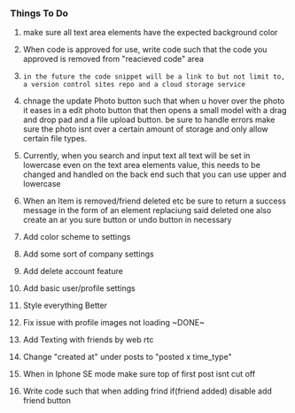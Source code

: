 ### Things To Do

1.  make sure all text area elements have the expected background color

2.  When code is approved for use, write code such that the code you approved is removed from "reacieved code" area 

3.  ``in the future the code snippet will be a link to but not limit to, a version control sites repo and a cloud storage service``

4.  chnage the update Photo button such that when u hover over the photo it eases in a edit photo button that then opens a small model with a drag and drop pad and a file upload button. be sure to handle errors make sure the photo isnt over a certain amount of storage and only allow certain file types.

5.  Currently, when you search and input text all text will be set in lowercase even on the text area elements value, this needs to be changed and handled on the back end such that you can use upper and lowercase

6.  When an Item is removed/friend deleted etc be sure to return a success message in the form of an element replaciung said deleted one also create an ar you sure button or undo button in necessary

7.  Add color scheme to settings

8.  Add some sort of company  settings

9.  Add delete account feature

10. Add basic user/profile settings

11. Style everything Better

12. Fix issue with profile images not loading ~DONE~

13. Add Texting with friends by web rtc

14. Change "created at" under posts to "posted x time_type"

15. When in Iphone SE mode make sure top of first post isnt cut off

16. Write code such that when adding frind if(friend added) disable add friend button